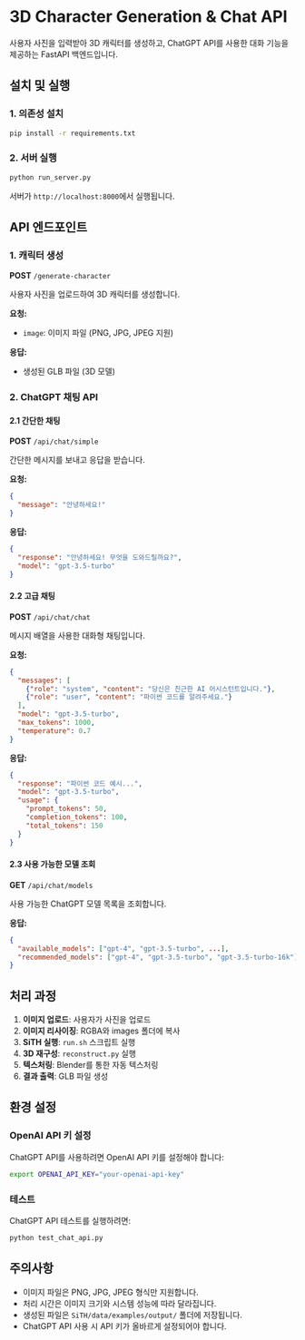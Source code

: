 # 3D Character Generation & Chat API

사용자 사진을 입력받아 3D 캐릭터를 생성하고, ChatGPT API를 사용한 대화 기능을 제공하는 FastAPI 백엔드입니다.

## 설치 및 실행

### 1. 의존성 설치
```bash
pip install -r requirements.txt
```

### 2. 서버 실행
```bash
python run_server.py
```

서버가 `http://localhost:8000`에서 실행됩니다.

## API 엔드포인트

### 1. 캐릭터 생성
**POST** `/generate-character`

사용자 사진을 업로드하여 3D 캐릭터를 생성합니다.

**요청:**
- `image`: 이미지 파일 (PNG, JPG, JPEG 지원)

**응답:**
- 생성된 GLB 파일 (3D 모델)

### 2. ChatGPT 채팅 API

#### 2.1 간단한 채팅
**POST** `/api/chat/simple`

간단한 메시지를 보내고 응답을 받습니다.

**요청:**
```json
{
  "message": "안녕하세요!"
}
```

**응답:**
```json
{
  "response": "안녕하세요! 무엇을 도와드릴까요?",
  "model": "gpt-3.5-turbo"
}
```

#### 2.2 고급 채팅
**POST** `/api/chat/chat`

메시지 배열을 사용한 대화형 채팅입니다.

**요청:**
```json
{
  "messages": [
    {"role": "system", "content": "당신은 친근한 AI 어시스턴트입니다."},
    {"role": "user", "content": "파이썬 코드를 알려주세요."}
  ],
  "model": "gpt-3.5-turbo",
  "max_tokens": 1000,
  "temperature": 0.7
}
```

**응답:**
```json
{
  "response": "파이썬 코드 예시...",
  "model": "gpt-3.5-turbo",
  "usage": {
    "prompt_tokens": 50,
    "completion_tokens": 100,
    "total_tokens": 150
  }
}
```

#### 2.3 사용 가능한 모델 조회
**GET** `/api/chat/models`

사용 가능한 ChatGPT 모델 목록을 조회합니다.

**응답:**
```json
{
  "available_models": ["gpt-4", "gpt-3.5-turbo", ...],
  "recommended_models": ["gpt-4", "gpt-3.5-turbo", "gpt-3.5-turbo-16k"]
}
```

## 처리 과정

1. **이미지 업로드**: 사용자가 사진을 업로드
2. **이미지 리사이징**: RGBA와 images 폴더에 복사
3. **SiTH 실행**: `run.sh` 스크립트 실행
4. **3D 재구성**: `reconstruct.py` 실행
5. **텍스처링**: Blender를 통한 자동 텍스처링
6. **결과 출력**: GLB 파일 생성

## 환경 설정

### OpenAI API 키 설정
ChatGPT API를 사용하려면 OpenAI API 키를 설정해야 합니다:

```bash
export OPENAI_API_KEY="your-openai-api-key"
```

### 테스트
ChatGPT API 테스트를 실행하려면:

```bash
python test_chat_api.py
```

## 주의사항

- 이미지 파일은 PNG, JPG, JPEG 형식만 지원합니다.
- 처리 시간은 이미지 크기와 시스템 성능에 따라 달라집니다.
- 생성된 파일은 `SiTH/data/examples/output/` 폴더에 저장됩니다.
- ChatGPT API 사용 시 API 키가 올바르게 설정되어야 합니다. 